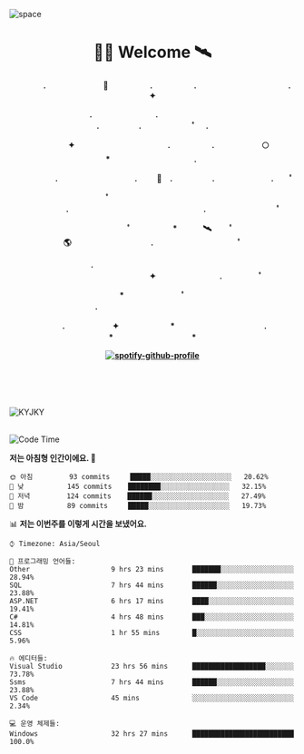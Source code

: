![space](https://user-images.githubusercontent.com/93513959/153272999-db6423b1-a80f-4b72-bf4c-7be2c9d6d328.png)



<h1 align="center">👨‍🚀 Welcome  🛰︎</h1>
<h4 align='center'>
<p align="center">　　　　.　　　　　　  　🌠　　　   　. 　　　　　.　　　　　　　　　　　  . 　　　 　       ✦     </p>
<p align="center">.　　　　　　　　.　　  　　　　  　 　　　　　　　　　　　.　　　　　.　　　　   　 ﾟ             　.        </p>
<p align="center">　　　　✦　　　　　  　　　　    　. 　　　　　.　　　　　　🌕　*　　　　　　　　　　  . 　　　 　            </p>
<p align="center">　　  　         　　. 　　　　   　 　　　.     　   　🚀　.　　　　　.　　　   　　　 .             　 ﾟ   </p>
<p align="center">　　ﾟ　　　　　　　　  　　　　   　 　　　　.　　　　　　　　　　　　　　　　　.   　　　            　  　　　ﾟ</p>
<p align="center"> 　　　　　　　ﾟ　　　 　　*　　   🛰︎　 　ﾟ　　　　🌎　　　　　　　　　　.　　　　　　　   　　  ﾟ          　   </p>
<p align="center">.　　　　　　　　　　  　　　　   　 　　　　　　　　　　　　 ✦　　　　　　　　.　   　　             ﾟ　  　　   </p>
<p align="center">　　　*　　　　　　  　ﾟ　　   　 　　　　.　　　　　　　　　　　　　　　　   　　            　  　　            </p>
<p align="center">　　　.　　　　　　✦  　　　　　   *　 　　　　　　　　　　.　　　　　　　*　　　　　   　              　  　*　  </p>

[![spotify-github-profile](https://spotify-github-profile.vercel.app/api/view?uid=316vepr7x7ia45xvcuqyysvtmpfe&cover_image=true&theme=novatorem&bar_color=37bac3&bar_color_cover=false)](https://spotify-github-profile.vercel.app/api/view?uid=316vepr7x7ia45xvcuqyysvtmpfe&redirect=true)

</h4>

<br>
<br>
<br>

<p align="left"><img src="https://github-readme-stats.vercel.app/api/top-langs?username=KYJKY&show_icons=true&locale=en&layout=compact&theme=radical" alt="KYJKY" />
<!--<img src="https://github-readme-stats.vercel.app/api?username=KYJKY&show_icons=true&locale=en&theme=radical" alt="KYJKY" />--> <br><br></p>

<!--START_SECTION:waka-->
![Code Time](http://img.shields.io/badge/Code%20Time-845%20hrs%2041%20mins-blue)

**저는 아침형 인간이에요. 🐤** 

```text
🌞 아침         93 commits     █████░░░░░░░░░░░░░░░░░░░░   20.62% 
🌆 낮　         145 commits    ████████░░░░░░░░░░░░░░░░░   32.15% 
🌃 저녁         124 commits    ██████░░░░░░░░░░░░░░░░░░░   27.49% 
🌙 밤　         89 commits     █████░░░░░░░░░░░░░░░░░░░░   19.73%

```


📊 **저는 이번주를 이렇게 시간을 보냈어요.** 

```text
⌚︎ Timezone: Asia/Seoul

💬 프로그래밍 언어들: 
Other                    9 hrs 23 mins       ███████░░░░░░░░░░░░░░░░░░   28.94% 
SQL                      7 hrs 44 mins       ██████░░░░░░░░░░░░░░░░░░░   23.88% 
ASP.NET                  6 hrs 17 mins       ████░░░░░░░░░░░░░░░░░░░░░   19.41% 
C#                       4 hrs 48 mins       ███░░░░░░░░░░░░░░░░░░░░░░   14.81% 
CSS                      1 hr 55 mins        █░░░░░░░░░░░░░░░░░░░░░░░░   5.96%

🔥 에디터들: 
Visual Studio            23 hrs 56 mins      ██████████████████░░░░░░░   73.78% 
Ssms                     7 hrs 44 mins       ██████░░░░░░░░░░░░░░░░░░░   23.88% 
VS Code                  45 mins             ░░░░░░░░░░░░░░░░░░░░░░░░░   2.34%

💻 운영 체제들: 
Windows                  32 hrs 27 mins      █████████████████████████   100.0%

```


<!--END_SECTION:waka-->
